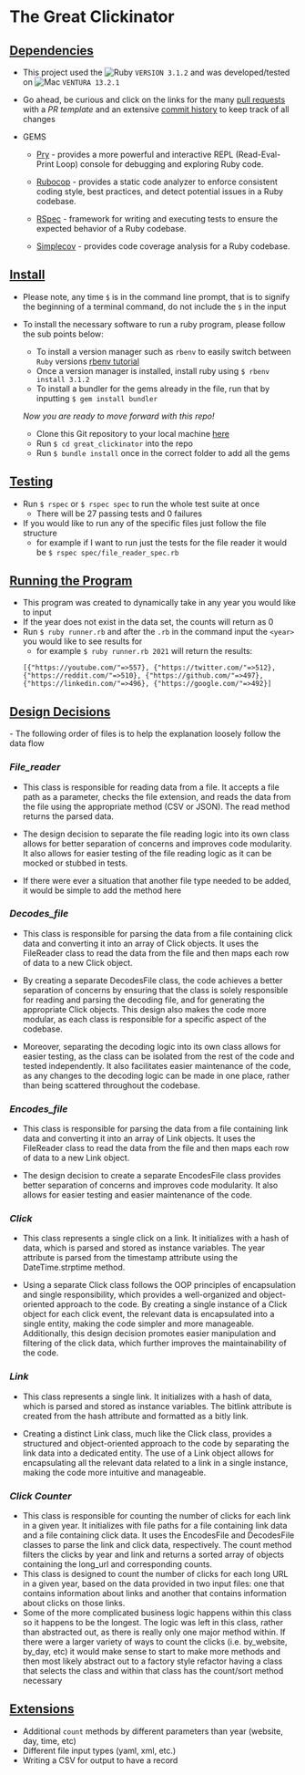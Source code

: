 # The Great Clickinator

<u>

## Dependencies
</u>

 - This project used the ![Ruby](https://img.shields.io/badge/Ruby-CC342D?style=for-the-badge&logo=ruby&logoColor=white) `VERSION 3.1.2` and was developed/tested on ![Mac](https://img.shields.io/badge/mac%20os-000000?style=for-the-badge&logo=apple&logoColor=white) `VENTURA 13.2.1`
 - Go ahead, be curious and click on the links for the many [pull requests](https://github.com/RyanChrisSmith/great_clickinator/pulls?q=is%3Apr+is%3Aclosed) with a *PR template* and an extensive [commit history](https://github.com/RyanChrisSmith/great_clickinator/commits/main) to keep track of all changes

  - GEMS
    - [Pry](https://github.com/pry/pry) - provides a more powerful and interactive REPL (Read-Eval-Print Loop) console for debugging and exploring Ruby code.

    - [Rubocop](https://github.com/rubocop/rubocop) - provides a static code analyzer to enforce consistent coding style, best practices, and detect potential issues in a Ruby codebase.

    - [RSpec](https://github.com/rspec) - framework for writing and executing tests to ensure the expected behavior of a Ruby codebase.

    - [Simplecov](https://github.com/simplecov-ruby/simplecov) - provides code coverage analysis for a Ruby codebase.


<u>

## Install
</u>

- Please note, any time `$` is in the command line prompt, that is to signify the beginning of a terminal command, do not include the `$` in the input
- To install the necessary software to run a ruby program, please follow the sub points below:
  - To install a version manager such as `rbenv` to easily switch between `Ruby` versions [rbenv tutorial](https://www.digitalocean.com/community/tutorials/how-to-install-ruby-on-rails-with-rbenv-on-macos)
  - Once a version manager is installed, install ruby using `$ rbenv install 3.1.2`
  - To install a bundler for the gems already in the file, run that by inputting `$ gem install bundler`

  _Now you are ready to move forward with this repo!_

  - Clone this Git repository to your local machine [here](https://github.com/RyanChrisSmith/great_clickinator)
  - Run `$ cd great_clickinator` into the repo
  - Run `$ bundle install` once in the correct folder to add all the gems

<u>

## Testing
</u>

  - Run `$ rspec` or `$ rspec spec` to run the whole test suite at once
    - There will be 27 passing tests and 0 failures
  - If you would like to run any of the specific files just follow the file structure
    - for example if I want to run just the tests for the file reader it would be `$ rspec spec/file_reader_spec.rb`

<u>

## Running the Program
</u>

- This program was created to dynamically take in any year you would like to input
- If the year does not exist in the data set, the counts will return as 0
- Run `$ ruby runner.rb` and after the `.rb` in the command input the `<year>` you would like to see results for
  - for example `$ ruby runner.rb 2021` will return the results:
  ```
  [{"https://youtube.com/"=>557}, {"https://twitter.com/"=>512}, {"https://reddit.com/"=>510}, {"https://github.com/"=>497}, {"https://linkedin.com/"=>496}, {"https://google.com/"=>492}]
  ```



<u>

## Design Decisions
</u>
- The following order of files is to help the explanation loosely follow the data flow

### _File_reader_

  - This class is responsible for reading data from a file. It accepts a file path as a parameter, checks the file extension, and reads the data from the file using the appropriate method (CSV or JSON). The read method returns the parsed data.

  - The design decision to separate the file reading logic into its own class allows for better separation of concerns and improves code modularity. It also allows for easier testing of the file reading logic as it can be mocked or stubbed in tests.

  - If there were ever a situation that another file type needed to be added, it would be simple to add the method here

### _Decodes_file_

  - This class is responsible for parsing the data from a file containing click data and converting it into an array of Click objects. It uses the FileReader class to read the data from the file and then maps each row of data to a new Click object.

  - By creating a separate DecodesFile class, the code achieves a better separation of concerns by ensuring that the class is solely responsible for reading and parsing the decoding file, and for generating the appropriate Click objects. This design also makes the code more modular, as each class is responsible for a specific aspect of the codebase.

  - Moreover, separating the decoding logic into its own class allows for easier testing, as the class can be isolated from the rest of the code and tested independently. It also facilitates easier maintenance of the code, as any changes to the decoding logic can be made in one place, rather than being scattered throughout the codebase.

### _Encodes_file_

  - This class is responsible for parsing the data from a file containing link data and converting it into an array of Link objects. It uses the FileReader class to read the data from the file and then maps each row of data to a new Link object.

  - The design decision to create a separate EncodesFile class provides better separation of concerns and improves code modularity. It also allows for easier testing and easier maintenance of the code.

### _Click_

  - This class represents a single click on a link. It initializes with a hash of data, which is parsed and stored as instance variables. The year attribute is parsed from the timestamp attribute using the DateTime.strptime method.

  - Using a separate Click class follows the OOP principles of encapsulation and single responsibility, which provides a well-organized and object-oriented approach to the code. By creating a single instance of a Click object for each click event, the relevant data is encapsulated into a single entity, making the code simpler and more manageable. Additionally, this design decision promotes easier manipulation and filtering of the click data, which further improves the maintainability of the code.

### _Link_

  - This class represents a single link. It initializes with a hash of data, which is parsed and stored as instance variables. The bitlink attribute is created from the hash attribute and formatted as a bitly link.

  - Creating a distinct Link class, much like the Click class, provides a structured and object-oriented approach to the code by separating the link data into a dedicated entity. The use of a Link object allows for encapsulating all the relevant data related to a link in a single instance, making the code more intuitive and manageable.

### _Click Counter_

  - This class is responsible for counting the number of clicks for each link in a given year. It initializes with file paths for a file containing link data and a file containing click data. It uses the EncodesFile and DecodesFile classes to parse the link and click data, respectively. The count method filters the clicks by year and link and returns a sorted array of objects containing the long_url and corresponding counts.
  - This class is designed to count the number of clicks for each long URL in a given year, based on the data provided in two input files: one that contains information about links and another that contains information about clicks on those links.
  - Some of the more complicated business logic happens within this class so it happens to be the longest. The logic was left in this class, rather than abstracted out, as there is really only one major method within. If there were a larger variety of ways to count the clicks (i.e. by_website, by_day, etc) it would make sense to start to make more methods and then most likely abstract out to a factory style refactor having a class that selects the class and within that class has the count/sort method necessary

<u>

## Extensions
</u>

- Additional `count` methods by different parameters than year (website, day, time, etc)
- Different file input types (yaml, xml, etc.)
- Writing a CSV for output to have a record